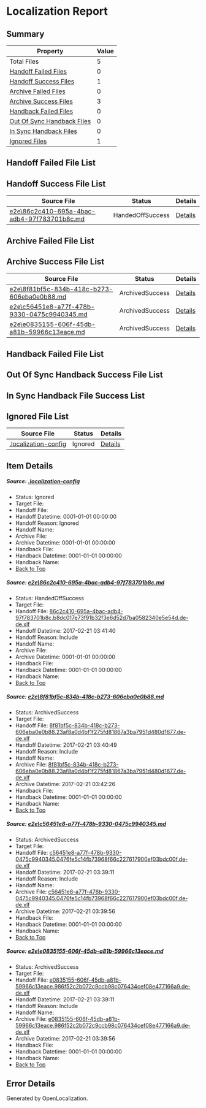# <a name='report-top'></a> Localization Report

## Summary
 Property | Value 
 -------- | ----- 
 Total Files | 5
[ Handoff Failed Files ](#handoff-failed-list)| 0
[ Handoff Success Files ](#handoff-success-list)| 1
[ Archive Failed Files ](#archive-failed-list)| 0
[ Archive Success Files ](#archive-success-list)| 3
[ Handback Failed Files ](#handback-failed-list)| 0
[ Out Of Sync Handback Files ](#outofsync-handback-success-list)| 0
[ In Sync Handback Files ](#insync-handback-success-list)| 0
[ Ignored Files ](#ignored-list)| 1

## <a name='handoff-failed-list'></a> Handoff Failed File List

## <a name='handoff-success-list'></a> Handoff Success File List
 Source File | Status | Details 
 ----------- | ------ | ------- 
 [e2e\86c2c410-695a-4bac-adb4-97f783701b8c.md](https://github.com/OpenLocalizationTestOrg/ol-test4/blob/a96e1fd4501398a0d7a683117f142f968950f71d/e2e/86c2c410-695a-4bac-adb4-97f783701b8c.md) | HandedOffSuccess | [Details](#d3460621440f2a61e08f324f9bc52bf1b356fe291)

## <a name='archive-failed-list'></a> Archive Failed File List

## <a name='archive-success-list'></a> Archive Success File List
 Source File | Status | Details 
 ----------- | ------ | ------- 
 [e2e\8f81bf5c-834b-418c-b273-606eba0e0b88.md](https://github.com/OpenLocalizationTestOrg/ol-test4/blob/6d700ed9d579b1c38464602435629c43fd860fde/e2e/8f81bf5c-834b-418c-b273-606eba0e0b88.md) | ArchivedSuccess | [Details](#44f79b74a8a64fb5b7cab2f193ba3efbc538090a2)
 [e2e\c56451e8-a77f-478b-9330-0475c9940345.md](https://github.com/OpenLocalizationTestOrg/ol-test4/blob/36ec909d317b35f23ebdb4fae36cb01588bcaaa4/e2e/c56451e8-a77f-478b-9330-0475c9940345.md) | ArchivedSuccess | [Details](#d809155803e23b4c1d8a5aad5b7d6940a39b19083)
 [e2e\e0835155-606f-45db-a81b-59966c13eace.md](https://github.com/OpenLocalizationTestOrg/ol-test4/blob/36ec909d317b35f23ebdb4fae36cb01588bcaaa4/e2e/e0835155-606f-45db-a81b-59966c13eace.md) | ArchivedSuccess | [Details](#081b1fe782fd9db624284dd756b1ec2d1757d7c64)

## <a name='handback-failed-list'></a> Handback Failed File List

## <a name='outofsync-handback-success-list'></a> Out Of Sync Handback Success File List

## <a name='insync-handback-success-list'></a> In Sync Handback File Success List

## <a name='ignored-list'></a> Ignored File List
 Source File | Status | Details 
 ----------- | ------ | ------- 
 [.localization-config](https://github.com/OpenLocalizationTestOrg/ol-test4/blob/a96e1fd4501398a0d7a683117f142f968950f71d/.localization-config) | Ignored | [Details](#cb0632cf59c1387fc1742bfb9fa3c47f87e2e5c90)

## Item Details
##### <a name='cb0632cf59c1387fc1742bfb9fa3c47f87e2e5c90'></a> Source: [.localization-config](https://github.com/OpenLocalizationTestOrg/ol-test4/blob/a96e1fd4501398a0d7a683117f142f968950f71d/.localization-config)
* Status: Ignored
* Target File: 
* Handoff File: 
* Handoff Datetime: 0001-01-01 00:00:00
* Handoff Reason: Ignored
* Handoff Name: 
* Archive File: 
* Archive Datetime: 0001-01-01 00:00:00
* Handback File: 
* Handback Datetime: 0001-01-01 00:00:00
* Handback Name: 
* [Back to Top](#report-top)

##### <a name='d3460621440f2a61e08f324f9bc52bf1b356fe291'></a> Source: [e2e\86c2c410-695a-4bac-adb4-97f783701b8c.md](https://github.com/OpenLocalizationTestOrg/ol-test4/blob/a96e1fd4501398a0d7a683117f142f968950f71d/e2e/86c2c410-695a-4bac-adb4-97f783701b8c.md)
* Status: HandedOffSuccess
* Target File: 
* Handoff File: [86c2c410-695a-4bac-adb4-97f783701b8c.b8dc017e73f91b32f3e6d52d7ba0582340e5e54d.de-de.xlf](https://github.com/OpenLocalizationTestOrg/ol-test4-handoff/blob/0c6179a88792ffae6b02aad3621dba6651507364/ol-handoff/OpenLocalizationTestOrg/ol-test4-dede/xinjiang/ht/86c2c410-695a-4bac-adb4-97f783701b8c.b8dc017e73f91b32f3e6d52d7ba0582340e5e54d.de-de.xlf)
* Handoff Datetime: 2017-02-21 03:41:40
* Handoff Reason: Include
* Handoff Name: 
* Archive File: 
* Archive Datetime: 0001-01-01 00:00:00
* Handback File: 
* Handback Datetime: 0001-01-01 00:00:00
* Handback Name: 
* [Back to Top](#report-top)

##### <a name='44f79b74a8a64fb5b7cab2f193ba3efbc538090a2'></a> Source: [e2e\8f81bf5c-834b-418c-b273-606eba0e0b88.md](https://github.com/OpenLocalizationTestOrg/ol-test4/blob/6d700ed9d579b1c38464602435629c43fd860fde/e2e/8f81bf5c-834b-418c-b273-606eba0e0b88.md)
* Status: ArchivedSuccess
* Target File: 
* Handoff File: [8f81bf5c-834b-418c-b273-606eba0e0b88.23af8a0d4bf1f275fd81867a3ba7951d480d1677.de-de.xlf](https://github.com/OpenLocalizationTestOrg/ol-test4-handoff/blob/67dd837ea26a2281081419026be70cfdcb0f64bb/ol-handoff/OpenLocalizationTestOrg/ol-test4-dede/xinjiang/ht/8f81bf5c-834b-418c-b273-606eba0e0b88.23af8a0d4bf1f275fd81867a3ba7951d480d1677.de-de.xlf)
* Handoff Datetime: 2017-02-21 03:40:49
* Handoff Reason: Include
* Handoff Name: 
* Archive File: [8f81bf5c-834b-418c-b273-606eba0e0b88.23af8a0d4bf1f275fd81867a3ba7951d480d1677.de-de.xlf](https://github.com/OpenLocalizationTestOrg/ol-test4-handoff/blob/eeaf32ca5c046c82189c00d3ce978bcca5e42aa2/ol-archive/OpenLocalizationTestOrg/ol-test4-dede/xinjiang/ht/8f81bf5c-834b-418c-b273-606eba0e0b88.23af8a0d4bf1f275fd81867a3ba7951d480d1677.de-de.xlf)
* Archive Datetime: 2017-02-21 03:42:26
* Handback File: 
* Handback Datetime: 0001-01-01 00:00:00
* Handback Name: 
* [Back to Top](#report-top)

##### <a name='d809155803e23b4c1d8a5aad5b7d6940a39b19083'></a> Source: [e2e\c56451e8-a77f-478b-9330-0475c9940345.md](https://github.com/OpenLocalizationTestOrg/ol-test4/blob/36ec909d317b35f23ebdb4fae36cb01588bcaaa4/e2e/c56451e8-a77f-478b-9330-0475c9940345.md)
* Status: ArchivedSuccess
* Target File: 
* Handoff File: [c56451e8-a77f-478b-9330-0475c9940345.0476fe5c14fb73968f66c227617900ef03bdc00f.de-de.xlf](https://github.com/OpenLocalizationTestOrg/ol-test4-handoff/blob/0e1f745f0f5214ef0ac04ce38f33c94135c3fea9/ol-handoff/OpenLocalizationTestOrg/ol-test4-dede/xinjiang/ht/c56451e8-a77f-478b-9330-0475c9940345.0476fe5c14fb73968f66c227617900ef03bdc00f.de-de.xlf)
* Handoff Datetime: 2017-02-21 03:39:11
* Handoff Reason: Include
* Handoff Name: 
* Archive File: [c56451e8-a77f-478b-9330-0475c9940345.0476fe5c14fb73968f66c227617900ef03bdc00f.de-de.xlf](https://github.com/OpenLocalizationTestOrg/ol-test4-handoff/blob/d6b07d4c97177e1a8904510899b42bd0e31802b7/ol-archive/OpenLocalizationTestOrg/ol-test4-dede/xinjiang/ht/c56451e8-a77f-478b-9330-0475c9940345.0476fe5c14fb73968f66c227617900ef03bdc00f.de-de.xlf)
* Archive Datetime: 2017-02-21 03:39:56
* Handback File: 
* Handback Datetime: 0001-01-01 00:00:00
* Handback Name: 
* [Back to Top](#report-top)

##### <a name='081b1fe782fd9db624284dd756b1ec2d1757d7c64'></a> Source: [e2e\e0835155-606f-45db-a81b-59966c13eace.md](https://github.com/OpenLocalizationTestOrg/ol-test4/blob/36ec909d317b35f23ebdb4fae36cb01588bcaaa4/e2e/e0835155-606f-45db-a81b-59966c13eace.md)
* Status: ArchivedSuccess
* Target File: 
* Handoff File: [e0835155-606f-45db-a81b-59966c13eace.986f52c2b072c9ccb98c076434cef08e477166a9.de-de.xlf](https://github.com/OpenLocalizationTestOrg/ol-test4-handoff/blob/0e1f745f0f5214ef0ac04ce38f33c94135c3fea9/ol-handoff/OpenLocalizationTestOrg/ol-test4-dede/xinjiang/ht/e0835155-606f-45db-a81b-59966c13eace.986f52c2b072c9ccb98c076434cef08e477166a9.de-de.xlf)
* Handoff Datetime: 2017-02-21 03:39:11
* Handoff Reason: Include
* Handoff Name: 
* Archive File: [e0835155-606f-45db-a81b-59966c13eace.986f52c2b072c9ccb98c076434cef08e477166a9.de-de.xlf](https://github.com/OpenLocalizationTestOrg/ol-test4-handoff/blob/d6b07d4c97177e1a8904510899b42bd0e31802b7/ol-archive/OpenLocalizationTestOrg/ol-test4-dede/xinjiang/ht/e0835155-606f-45db-a81b-59966c13eace.986f52c2b072c9ccb98c076434cef08e477166a9.de-de.xlf)
* Archive Datetime: 2017-02-21 03:39:56
* Handback File: 
* Handback Datetime: 0001-01-01 00:00:00
* Handback Name: 
* [Back to Top](#report-top)


## Error Details

Generated by OpenLocalization.
